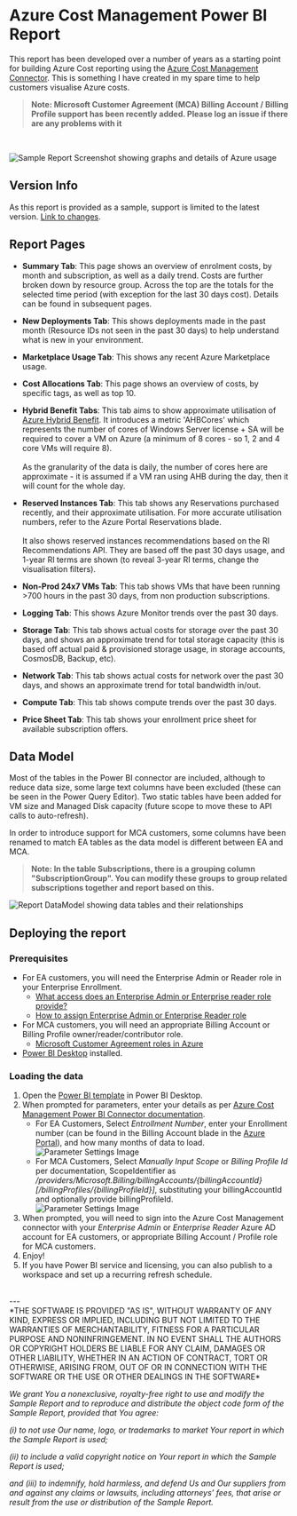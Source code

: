 # Azure Cost Management Power BI Report

This report has been developed over a number of years as a starting point for building Azure Cost reporting using the [Azure Cost Management Connector](https://learn.microsoft.com/en-us/power-bi/connect-data/desktop-connect-azure-cost-management). This is something I have created in my spare time to help customers visualise Azure costs.

> **Note: Microsoft Customer Agreement (MCA) Billing Account / Billing Profile support has been recently added. Please log an issue if there are any problems with it**

<br>

![Sample Report Screenshot showing graphs and details of Azure usage](Power%20BI%20Report/images/SampleReportSummary.png)

## Version Info

As this report is provided as a sample, support is limited to the latest version. [Link to changes](CHANGELOG.md).

## Report Pages

- **Summary Tab**: This page shows an overview of enrolment costs, by month and subscription, as well as a daily trend. Costs are further broken down by resource group. Across the top are the totals for the selected time period (with exception for the last 30 days cost). Details can be found in subsequent pages.

- **New Deployments Tab**: This shows deployments made in the past month (Resource IDs not seen in the past 30 days) to help understand what is new in your environment.

- **Marketplace Usage Tab**: This shows any recent Azure Marketplace usage.

- **Cost Allocations Tab**: This page shows an overview of costs, by specific tags, as well as top 10.

- **Hybrid Benefit Tabs**: This tab aims to show approximate utilisation of [Azure Hybrid Benefit](https://docs.microsoft.com/en-us/windows-server/get-started/azure-hybrid-benefit ). It introduces a metric 'AHBCores' which represents the number of cores of Windows Server license + SA  will be required to cover a VM on Azure (a minimum of 8 cores - so 1, 2 and 4 core VMs will require 8). <br><br>As the granularity of the data is daily, the number of cores here are approximate - it is assumed if a VM ran using AHB during the day, then it will count for the whole day.

- **Reserved Instances Tab**: This tab shows any Reservations purchased recently, and their approximate utilisation. For more accurate utilisation numbers, refer to the Azure Portal Reservations blade. <br><br>It also shows reserved instances recommendations based on the RI Recommendations API. They are based off the past 30 days usage, and 1-year RI terms are shown (to reveal 3-year RI terms, change the visualisation filters).

- **Non-Prod 24x7 VMs Tab**: This tab shows VMs that have been running >700 hours in the past 30 days, from non production subscriptions.

- **Logging Tab**: This shows Azure Monitor trends over the past 30 days.

- **Storage Tab**: This tab shows actual costs for storage over the past 30 days, and shows an approximate trend for total storage capacity (this is based off actual paid & provisioned storage usage, in storage accounts, CosmosDB, Backup, etc).

- **Network Tab**: This tab shows actual costs for network over the past 30 days, and shows an approximate trend for total bandwidth in/out.

- **Compute Tab**: This tab shows compute trends over the past 30 days.

- **Price Sheet Tab**: This tab shows your enrollment price sheet for available subscription offers.

## Data Model

Most of the tables in the Power BI connector are included, although to reduce data size, some large text columns have been excluded (these can be seen in the Power Query Editor).
Two static tables have been added for VM size and Managed Disk capacity (future scope to move these to API calls to auto-refresh).

In order to introduce support for MCA customers, some columns have been renamed to match EA tables as the data model is different between EA and MCA.

> **Note: In the table Subscriptions, there is a grouping column "SubscriptionGroup". You can modify these groups to group related subscriptions together and report based on this.**

![Report DataModel showing data tables and their relationships](Power%20BI%20Report/images/DataModel.png)

## Deploying the report

### Prerequisites

- For EA customers, you will need the Enterprise Admin or Reader role in your Enterprise Enrollment.
  - [What access does an Enterprise Admin or Enterprise reader role provide?](https://learn.microsoft.com/en-us/azure/cost-management-billing/manage/understand-ea-roles)
  - [How to assign Enterprise Admin or Enterprise Reader role](https://learn.microsoft.com/en-us/azure/cost-management-billing/manage/direct-ea-administration)
- For MCA customers, you will need an appropriate Billing Account or Billing Profile owner/reader/contributor role.
  - [Microsoft Customer Agreement roles in Azure](https://learn.microsoft.com/en-us/azure/cost-management-billing/manage/understand-mca-roles)
- [Power BI Desktop](https://aka.ms/pbidesktopstore) installed.

### Loading the data

1. Open the [Power BI template](Power%20BI%20Report/Azure%20Cost%20Management%20v3.1.pbit) in Power BI Desktop.
1. When prompted for parameters, enter your details as per [Azure Cost Management Power BI Connector documentation](https://learn.microsoft.com/en-us/power-bi/connect-data/desktop-connect-azure-cost-management).
    - For EA Customers, Select *Entrollment Number*, enter your Enrollment number (can be found in the Billing Account blade in the [Azure Portal](https://portal.azure.com)), and how many months of data to load.<br>![Parameter Settings Image](Power%20BI%20Report/images/ReportParams.png)
    - For MCA Customers, Select *Manually Input Scope* or *Billing Profile Id* per documentation, ScopeIdentifier as */providers/Microsoft.Billing/billingAccounts/{billingAccountId}[/billingProfiles/{billingProfileId}]*, substituting your billingAccountId and optionally provide billingProfileId.<br>![Parameter Settings Image](Power%20BI%20Report/images/ReportParamsMCA.png)
1. When prompted, you will need to sign into the Azure Cost Management connector with your *Enterprise Admin* or *Enterprise Reader* Azure AD account for EA customers, or appropriate Billing Account / Profile role for MCA customers.
1. Enjoy!
1. If you have Power BI service and licensing, you can also publish to a workspace and set up a recurring refresh schedule.

<br>
--- <br>
*THE SOFTWARE IS PROVIDED "AS IS", WITHOUT WARRANTY OF ANY KIND, EXPRESS OR IMPLIED, INCLUDING BUT NOT LIMITED TO THE WARRANTIES OF MERCHANTABILITY, FITNESS FOR A PARTICULAR PURPOSE AND NONINFRINGEMENT. IN NO EVENT SHALL THE AUTHORS OR COPYRIGHT HOLDERS BE LIABLE FOR ANY CLAIM, DAMAGES OR OTHER LIABILITY, WHETHER IN AN ACTION OF CONTRACT, TORT OR OTHERWISE, ARISING FROM, OUT OF OR IN CONNECTION WITH THE SOFTWARE OR THE USE OR OTHER DEALINGS IN THE SOFTWARE*

*We grant You a nonexclusive, royalty-free right to use and modify the Sample Report and to reproduce and distribute the object code form of the Sample Report, provided that You agree:*

*(i) to not use Our name, logo, or trademarks to market Your report in which the Sample Report is used;*

*(ii) to include a valid copyright notice on Your report in which the Sample Report is used;*

*and (iii) to indemnify, hold harmless, and defend Us and Our suppliers from and against any claims or lawsuits, including attorneys’ fees, that arise or result from the use or distribution of the Sample Report.*
